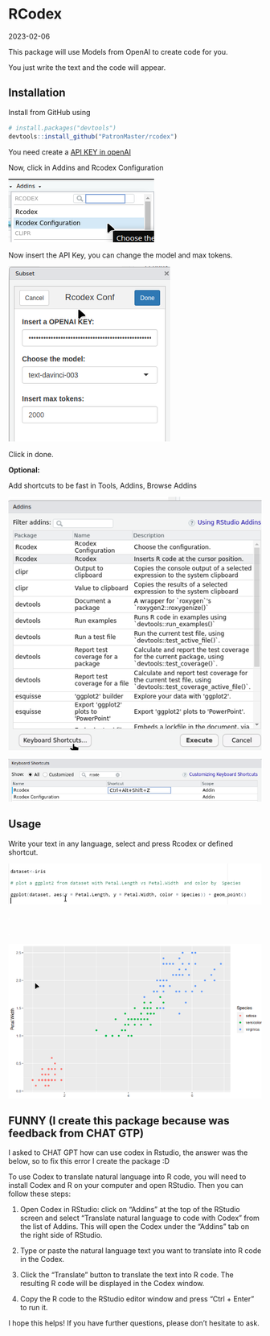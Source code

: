RCodex
================
2023-02-06

This package will use Models from OpenAI to create code for you.

You just write the text and the code will appear.

## Installation

Install from GitHub using

``` r
# install.packages("devtools")
devtools::install_github("PatronMaster/rcodex")
```

You need create a [API KEY in
openAI](https://platform.openai.com/account/api-keys)

Now, click in Addins and Rcodex Configuration

![](images/image-1314904329.png)

Now insert the API Key, you can change the model and max tokens.

![](images/image-890030582.png)

Click in done.

**Optional:**

Add shortcuts to be fast in Tools, Addins, Browse Addins

![](images/image-1797002171.png)

<img src="images/image-1207113267.png" width="637" />

## Usage

Write your text in any language, select and press Rcodex or defined
shortcut.

![](images/image-633704978.png)

![](images/image-1710860558.png)

![](images/image-1769903441.png)

![](images/image-2063514603.png)

## FUNNY (I create this package because was feedback from CHAT GTP)

I asked to CHAT GPT how can use codex in Rstudio, the answer was the
below, so to fix this error I create the package :D

To use Codex to translate natural language into R code, you will need to
install Codex and R on your computer and open RStudio. Then you can
follow these steps:

1.  Open Codex in RStudio: click on “Addins” at the top of the RStudio
    screen and select “Translate natural language to code with Codex”
    from the list of Addins. This will open the Codex under the “Addins”
    tab on the right side of RStudio.

2.  Type or paste the natural language text you want to translate into R
    code in the Codex.

3.  Click the “Translate” button to translate the text into R code. The
    resulting R code will be displayed in the Codex window.

4.  Copy the R code to the RStudio editor window and press “Ctrl +
    Enter” to run it.

I hope this helps! If you have further questions, please don’t hesitate
to ask.

